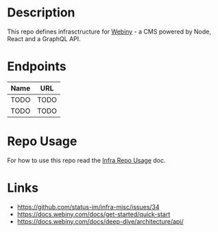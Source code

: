 # Description

This repo defines infrasctructure for [Webiny](https://www.webiny.com/) - a CMS powered by Node, React and a GraphQL API.

# Endpoints

| Name | URL  |
|------|------|
| TODO | TODO |
| TODO | TODO |

# Repo Usage

For how to use this repo read the [Infra Repo Usage](https://github.com/status-im/infra-docs/blob/master/articles/infra_repo_usage.md) doc.

# Links

* https://github.com/status-im/infra-misc/issues/34
* https://docs.webiny.com/docs/get-started/quick-start
* https://docs.webiny.com/docs/deep-dive/architecture/api/
